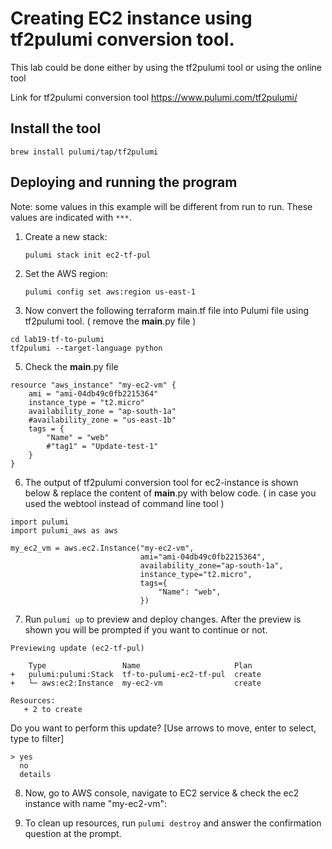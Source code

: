 

# Creating EC2 instance using tf2pulumi conversion tool. 

This lab could be done either by using the tf2pulumi tool or using the online tool

Link for tf2pulumi conversion tool https://www.pulumi.com/tf2pulumi/

## Install the tool
```
brew install pulumi/tap/tf2pulumi

```

## Deploying and running the program

Note: some values in this example will be different from run to run.  These values are indicated
with `***`.

1. Create a new stack:

    ```
    pulumi stack init ec2-tf-pul
    ```

2. Set the AWS region:

    ```
    pulumi config set aws:region us-east-1
    
    ```
4. Now convert the following terraform main.tf file into Pulumi file using tf2pulumi tool. ( remove the __main__.py file )

```
cd lab19-tf-to-pulumi
tf2pulumi --target-language python

```

5. Check the __main__.py file

```
resource "aws_instance" "my-ec2-vm" {
    ami = "ami-04db49c0fb2215364"
    instance_type = "t2.micro"
    availability_zone = "ap-south-1a"
    #availability_zone = "us-east-1b"
    tags = {
        "Name" = "web"
        #"tag1" = "Update-test-1"
    }
}

```
6. The output of tf2pulumi conversion tool for ec2-instance is shown below & replace the content of __main__.py with below code. ( in case you used the webtool instead of command line tool )

```
import pulumi
import pulumi_aws as aws

my_ec2_vm = aws.ec2.Instance("my-ec2-vm",
                             ami="ami-04db49c0fb2215364",
                             availability_zone="ap-south-1a",
                             instance_type="t2.micro",
                             tags={
                                 "Name": "web",
                             })

```

7. Run `pulumi up` to preview and deploy changes.  After the preview is shown you will be
    prompted if you want to continue or not.
 ```   
 Previewing update (ec2-tf-pul)

     Type                 Name                     Plan
 +   pulumi:pulumi:Stack  tf-to-pulumi-ec2-tf-pul  create
 +   └─ aws:ec2:Instance  my-ec2-vm                create

Resources:
    + 2 to create
```
Do you want to perform this update?  [Use arrows to move, enter to select, type to filter]
```
> yes
  no
  details

```


8. Now, go to AWS console, navigate to EC2 service & check the ec2 instance with name "my-ec2-vm":
 

9. To clean up resources, run `pulumi destroy` and answer the confirmation question at the prompt.
